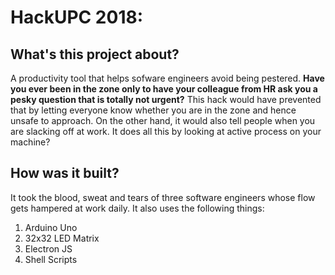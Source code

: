 # HackUPC 2018: 

## What's this project about?

A productivity tool that helps sofware engineers avoid being pestered.
**Have you ever been in the zone only to have your colleague from HR ask you a pesky question that is totally not urgent?**
This hack would have prevented that by letting everyone know whether you are in the zone and hence unsafe to approach.
On the other hand, it would also tell people when you are slacking off at work. It does all this by looking at 
active process on your machine?

## How was it built?

It took the blood, sweat and tears of three software engineers whose flow gets hampered at work daily. It also uses the 
following things:

1. Arduino Uno
2. 32x32 LED Matrix
3. Electron JS
4. Shell Scripts


